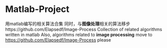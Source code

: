 # Matlab-Project
用matlab编写的相关算法合集
同时，与**图像处理**相关的算法移步https://github.com/Elapsedf/Image-Process
Collection of related algorithms written in matlab
Also, algorithms related to **image processing** move to https://github.com/Elapsedf/Image-Process please
